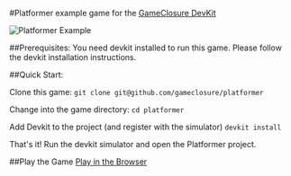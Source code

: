 #Platformer example game for the [GameClosure DevKit](http://gameclosure.com)

![Platformer Example](http://storage.googleapis.com/devkit-example-games/platformer/platformer_screenshot.png)


##Prerequisites:
You need devkit installed to run this game. Please follow the devkit
installation instructions.

##Quick Start:

Clone this game:
`git clone git@github.com/gameclosure/platformer`

Change into the game directory:
`cd platformer`

Add Devkit to the project (and register with the simulator)
`devkit install`

That's it! Run the devkit simulator and open the Platformer project.

##Play the Game
[Play in the Browser](http://storage.googleapis.com/devkit-example-games/platformer/index.html)
